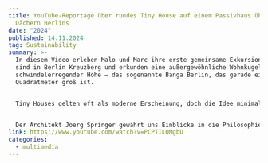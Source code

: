 ```yaml
---
title: YouTube-Reportage über rundes Tiny House auf einem Passivhaus über den
  Dächern Berlins
date: "2024"
published: 14.11.2024
tag: Sustainability
summary: >-
  In diesem Video erleben Malo und Marc ihre erste gemeinsame Exkursion: Wir
  sind in Berlin Kreuzberg und erkunden eine außergewöhnliche Wohnkugel in
  schwindelerregender Höhe – das sogenannte Banga Berlin, das gerade einmal 8
  Quadratmeter groß ist.


  Tiny Houses gelten oft als moderne Erscheinung, doch die Idee minimalistischen Wohnens ist keineswegs neu. Bereits vor über 50 Jahren gab es Visionär*innen, die minimalistisch leben wollten. Begleitet uns auf eine kleine Zeitreise, während wir 48 Stunden testen, wie es sich in diesem kleinen UFO lebt und wie Architekt*innen sich damals die Zukunft vorstellten.


  Der Architekt Joerg Springer gewährt uns Einblicke in die Philosophie des Space Age und die enormen Herausforderungen, die er meisterte, um das UFO aus Italien nach Berlin zu bringen.
link: https://www.youtube.com/watch?v=PCPTILQMgbU
categories:
  - multimedia
---
```

